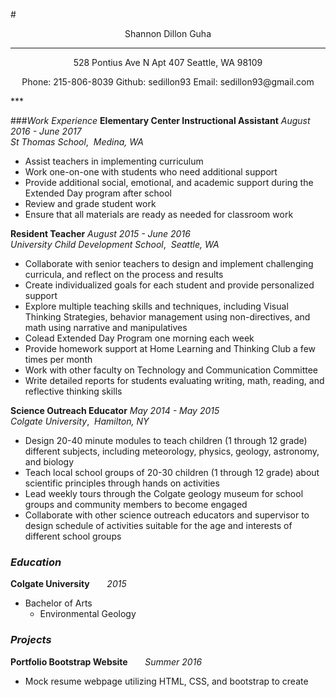#<p align="center">Shannon Dillon Guha</p>
***
<p align="center">
528 Pontius Ave N Apt 407 Seattle, WA 98109
</p>
<p align="center">
Phone: 215-806-8039
Github: sedillon93
Email: sedillon93@gmail.com</p>
***

###_Work Experience_
**Elementary Center Instructional Assistant** _August 2016 - June 2017_
<br />
_St Thomas School_, &nbsp;_Medina, WA_
  - Assist teachers in implementing curriculum
  - Work one-on-one with students who need additional support
  - Provide additional social, emotional, and academic support during the Extended Day program after school
  - Review and grade student work
  - Ensure that all materials are ready as needed for classroom work

**Resident Teacher** <span style="margin-right:auto;"> _August 2015 - June 2016_ </span>
<br />
 _University Child Development School_, &nbsp;_Seattle, WA_
  - Collaborate with senior teachers to design and implement challenging curricula,​ a​nd reflect on the process and results
  - Create individualized goals for each student and provide personalized support
  - Explore multiple teaching skills and techniques, including Visual Thinking Strategies, behavior management using non-­directives, and math using narrative and manipulatives
  - Co­lead Extended Day Program one morning each week
  - Provide homework support at Home Learning and Thinking Club a few times per month
  - Work with other faculty on Technology and Communication Committee
  - Write detailed reports for students evaluating writing, math, reading, and reflective thinking skills

**Science Outreach Educator** _May 2014 - May 2015_
<br />
_Colgate University_, &nbsp;_Hamilton, NY_
  - Design 20­-40 minute modules to teach children (1​ through 12​ grade) different subjects, including meteorology, physics, geology, astronomy, and biology
  - Teach local school groups of 20-­30 children (1​ through 12​ grade) about scientific principles
through hands­ on activities
  - Lead weekly tours through the Colgate geology museum for school groups and community members to become engaged
  - Collaborate with other science outreach educators and supervisor to design schedule of activities suitable for the age and interests of different school groups


### _Education_
**Colgate University** &nbsp; &nbsp; &nbsp; _2015_
  - Bachelor of Arts
    - Environmental Geology

### _Projects_
**Portfolio Bootstrap Website** &nbsp; &nbsp; &nbsp; _Summer 2016_
  - Mock resume webpage utilizing HTML, CSS, and bootstrap to create
